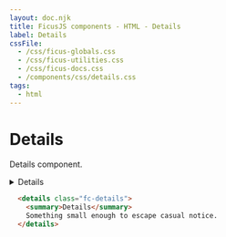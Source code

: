 ```yaml
---
layout: doc.njk
title: FicusJS components - HTML - Details
label: Details
cssFile: 
  - /css/ficus-globals.css
  - /css/ficus-utilities.css
  - /css/ficus-docs.css
  - /components/css/details.css
tags:
  - html
---
```

# Details

Details component.

<div class="fd-component-container">
  <details class="fc-details">
    <summary>Details</summary>
    Something small enough to escape casual notice.
  </details>
</div>

```html
  <details class="fc-details">
    <summary>Details</summary>
    Something small enough to escape casual notice.
  </details>
```
